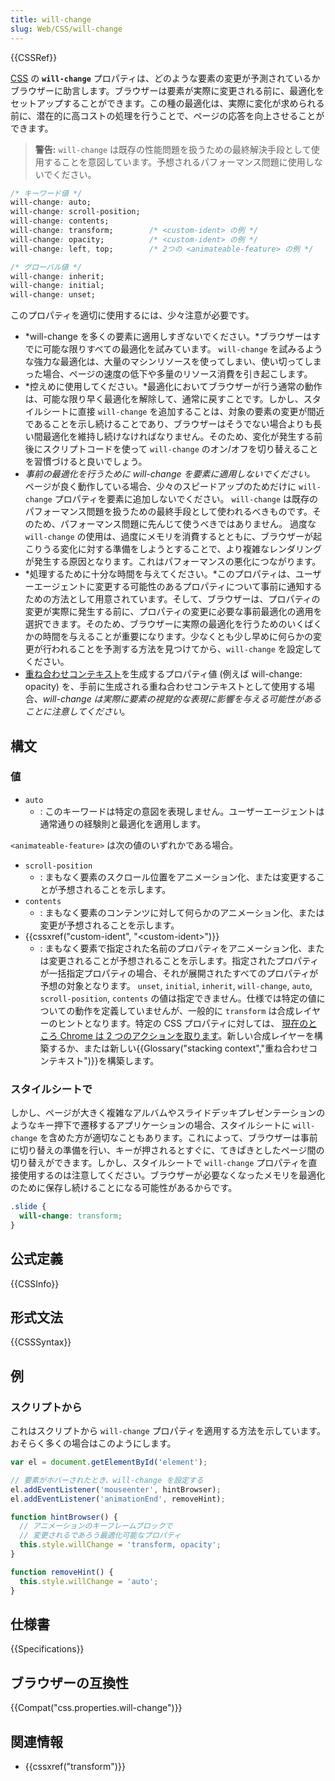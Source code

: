 ```yaml
---
title: will-change
slug: Web/CSS/will-change
---
```


{{CSSRef}}

[CSS](/ja/docs/Web/CSS) の **`will-change`** プロパティは、どのような要素の変更が予測されているかブラウザーに助言します。ブラウザーは要素が実際に変更される前に、最適化をセットアップすることができます。この種の最適化は、実際に変化が求められる前に、潜在的に高コストの処理を行うことで、ページの応答を向上させることができます。

> **警告:** `will-change` は既存の性能問題を扱うための最終解決手段として使用することを意図しています。予想されるパフォーマンス問題に使用しないでください。

```css
/* キーワード値 */
will-change: auto;
will-change: scroll-position;
will-change: contents;
will-change: transform;        /* <custom-ident> の例 */
will-change: opacity;          /* <custom-ident> の例 */
will-change: left, top;        /* 2つの <animateable-feature> の例 */

/* グローバル値 */
will-change: inherit;
will-change: initial;
will-change: unset;
```

このプロパティを適切に使用するには、少々注意が必要です。

- *will-change を多くの要素に適用しすぎないでください。*ブラウザーはすでに可能な限りすべての最適化を試みています。 `will-change` を試みるような強力な最適化は、大量のマシンリソースを使ってしまい、使い切ってしまった場合、ページの速度の低下や多量のリソース消費を引き起こします。
- *控えめに使用してください。*最適化においてブラウザーが行う通常の動作は、可能な限り早く最適化を解除して、通常に戻すことです。しかし、スタイルシートに直接 `will-change` を追加することは、対象の要素の変更が間近であることを示し続けることであり、ブラウザーはそうでない場合よりも長い間最適化を維持し続けなければなりません。そのため、変化が発生する前後にスクリプトコードを使って `will-change` のオン/オフを切り替えることを習慣づけると良いでしょう。
- _事前の最適化を行うために will-change を要素に適用しないでください。_ ページが良く動作している場合、少々のスピードアップのためだけに `will-change` プロパティを要素に追加しないでください。 `will-change` は既存のパフォーマンス問題を扱うための最終手段として使われるべきものです。そのため、パフォーマンス問題に先んじて使うべきではありません。 過度な `will-change` の使用は、過度にメモリを消費するとともに、ブラウザーが起こりうる変化に対する準備をしようとすることで、より複雑なレンダリングが発生する原因となります。これはパフォーマンスの悪化につながります。
- *処理するために十分な時間を与えてください。*このプロパティは、ユーザーエージェントに変更する可能性のあるプロパティについて事前に通知するための方法として用意されています。そして、ブラウザーは、プロパティの変更が実際に発生する前に、プロパティの変更に必要な事前最適化の適用を選択できます。そのため、ブラウザーに実際の最適化を行うためのいくばくかの時間を与えることが重要になります。少なくとも少し早めに何らかの変更が行われることを予測する方法を見つけてから、`will-change` を設定してください。
- [重ね合わせコンテキスト](/ja/docs/Web/CSS/CSS_Positioning/Understanding_z_index/The_stacking_context)を生成するプロパティ値 (例えば will-change: opacity) を、手前に生成される重ね合わせコンテキストとして使用する場合、_will-change は実際に要素の視覚的な表現に影響を与える可能性があることに注意してください_。

## 構文

### 値

- `auto`
  - : このキーワードは特定の意図を表現しません。ユーザーエージェントは通常通りの経験則と最適化を適用します。

`<animateable-feature>` は次の値のいずれかである場合。

- `scroll-position`
  - : まもなく要素のスクロール位置をアニメーション化、または変更することが予想されることを示します。
- `contents`
  - : まもなく要素のコンテンツに対して何らかのアニメーション化、または変更が予想されることを示します。
- {{cssxref("custom-ident", "&lt;custom-ident&gt;")}}
  - : まもなく要素で指定された名前のプロパティをアニメーション化、または変更されることが予想されることを示します。指定されたプロパティが一括指定プロパティの場合、それが展開されたすべてのプロパティが予想の対象となります。 `unset`, `initial`, `inherit`, `will-change`, `auto`, `scroll-position`, `contents` の値は指定できません。仕様では特定の値についての動作を定義していませんが、一般的に `transform` は合成レイヤーのヒントとなります。特定の CSS プロパティに対しては、 [現在のところ Chrome は 2 つのアクションを取ります](https://github.com/operasoftware/devopera/pull/330)。新しい合成レイヤーを構築するか、または新しい{{Glossary("stacking context","重ね合わせコンテキスト")}}を構築します。

### スタイルシートで

しかし、ページが大きく複雑なアルバムやスライドデッキプレゼンテーションのようなキー押下で遷移するアプリケーションの場合、スタイルシートに `will-change` を含めた方が適切なこともあります。これによって、ブラウザーは事前に切り替えの準備を行い、キーが押されるとすぐに、てきぱきとしたページ間の切り替えができます。しかし、スタイルシートで `will-change` プロパティを直接使用するのは注意してください。ブラウザーが必要なくなったメモリを最適化のために保存し続けることになる可能性があるからです。

```css
.slide {
  will-change: transform;
}
```

## 公式定義

{{CSSInfo}}

## 形式文法

{{CSSSyntax}}

## 例

### スクリプトから

これはスクリプトから `will-change` プロパティを適用する方法を示しています。おそらく多くの場合はこのようにします。

```js
var el = document.getElementById('element');

// 要素がホバーされたとき、will-change を設定する
el.addEventListener('mouseenter', hintBrowser);
el.addEventListener('animationEnd', removeHint);

function hintBrowser() {
  // アニメーションのキーフレームブロックで
  // 変更されるであろう最適化可能なプロパティ
  this.style.willChange = 'transform, opacity';
}

function removeHint() {
  this.style.willChange = 'auto';
}
```

## 仕様書

{{Specifications}}

## ブラウザーの互換性

{{Compat("css.properties.will-change")}}

## 関連情報

- {{cssxref("transform")}}
